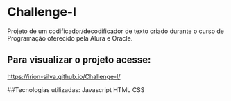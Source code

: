 # Challenge-I
 Projeto de um codificador/decodificador de texto criado durante o curso de Programação oferecido pela Alura e Oracle.

 ## Para visualizar o projeto acesse:
 https://irion-silva.github.io/Challenge-I/

 ##Tecnologias utilizadas:
 Javascript
 HTML
 CSS
